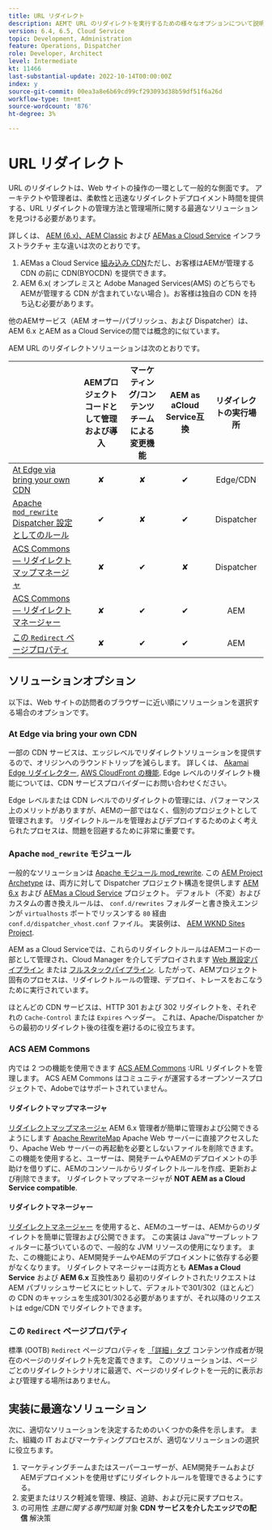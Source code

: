 ```yaml
---
title: URL リダイレクト
description: AEMで URL のリダイレクトを実行するための様々なオプションについて説明します。
version: 6.4, 6.5, Cloud Service
topic: Development, Administration
feature: Operations, Dispatcher
role: Developer, Architect
level: Intermediate
kt: 11466
last-substantial-update: 2022-10-14T00:00:00Z
index: y
source-git-commit: 00ea3a8e6b69cd99cf293093d38b59df51f6a26d
workflow-type: tm+mt
source-wordcount: '876'
ht-degree: 3%

---
```



# URL リダイレクト

URL のリダイレクトは、Web サイトの操作の一環として一般的な側面です。 アーキテクトや管理者は、柔軟性と迅速なリダイレクトデプロイメント時間を提供する、URL リダイレクトの管理方法と管理場所に関する最適なソリューションを見つける必要があります。

詳しくは、 [AEM (6.x)、AEM Classic](https://experienceleague.adobe.com/docs/experience-manager-learn/dispatcher-tutorial/chapter-2.html#the-%E2%80%9Clegacy%E2%80%9D-setup) および [AEMas a Cloud Service](https://experienceleague.adobe.com/docs/experience-manager-cloud-service/content/overview/architecture.html#runtime-architecture) インフラストラクチャ 主な違いは次のとおりです。

1. AEMas a Cloud Service [組み込み CDN](https://experienceleague.adobe.com/docs/experience-manager-cloud-service/content/implementing/content-delivery/cdn.html?lang=ja)ただし、お客様はAEMが管理する CDN の前に CDN(BYOCDN) を提供できます。
1. AEM 6.x( オンプレミスと Adobe Managed Services(AMS) のどちらでもAEMが管理する CDN が含まれていない場合 )。お客様は独自の CDN を持ち込む必要があります。

他のAEMサービス（AEM オーサー/パブリッシュ、および Dispatcher）は、AEM 6.x とAEM as a Cloud Serviceの間では概念的に似ています。

AEM URL のリダイレクトソリューションは次のとおりです。

|  | AEMプロジェクトコードとして管理および導入 | マーケティング/コンテンツチームによる変更機能 | AEM as aCloud Service互換 | リダイレクトの実行場所 |
|---------------------------------------------------|:-----------------------:|:---------------------:|:---------------------:| :---------------------:|
| [At Edge via bring your own CDN](#at-edge-via-bring-your-own-cdn) | ✘ | ✘ | ✔ | Edge/CDN |
| [Apache `mod_rewrite` Dispatcher 設定としてのルール ](#apache-mod_rewrite-module) | ✔ | ✘ | ✔ | Dispatcher |
| [ACS Commons — リダイレクトマップマネージャ](#redirect-map-manager) | ✘ | ✔ | ✘ | Dispatcher |
| [ACS Commons — リダイレクトマネージャー](#redirect-manager) | ✘ | ✔ | ✔ | AEM |
| [この `Redirect` ページプロパティ](#the-redirect-page-property) | ✘ | ✔ | ✔ | AEM |


## ソリューションオプション

以下は、Web サイトの訪問者のブラウザーに近い順にソリューションを選択する場合のオプションです。

### At Edge via bring your own CDN

一部の CDN サービスは、エッジレベルでリダイレクトソリューションを提供するので、オリジンへのラウンドトリップを減らします。 詳しくは、 [Akamai Edge リダイレクター](https://techdocs.akamai.com/cloudlets/docs/what-edge-redirector), [AWS CloudFront の機能](https://docs.aws.amazon.com/AmazonCloudFront/latest/DeveloperGuide/cloudfront-functions.html). Edge レベルのリダイレクト機能については、CDN サービスプロバイダーにお問い合わせください。

Edge レベルまたは CDN レベルでのリダイレクトの管理には、パフォーマンス上のメリットがありますが、AEMの一部ではなく、個別のプロジェクトとして管理されます。 リダイレクトルールを管理およびデプロイするためのよく考えられたプロセスは、問題を回避するために非常に重要です。


### Apache `mod_rewrite` モジュール

一般的なソリューションは [Apache モジュール mod_rewrite](https://httpd.apache.org/docs/current/mod/mod_rewrite.html). この [AEM Project Archetype](https://github.com/adobe/aem-project-archetype) は、両方に対して Dispatcher プロジェクト構造を提供します [AEM 6.x](https://github.com/adobe/aem-project-archetype/tree/develop/src/main/archetype/dispatcher.ams#file-structure) および [AEMas a Cloud Service](https://github.com/adobe/aem-project-archetype/tree/develop/src/main/archetype/dispatcher.cloud#file-structure) プロジェクト。 デフォルト（不変）およびカスタムの書き換えルールは、 `conf.d/rewrites` フォルダーと書き換えエンジンが `virtualhosts` ポートでリッスンする `80` 経由 `conf.d/dispatcher_vhost.conf` ファイル。 実装例は、 [AEM WKND Sites Project](https://github.com/adobe/aem-guides-wknd/tree/main/dispatcher/src/conf.d/rewrites).

AEM as a Cloud Serviceでは、これらのリダイレクトルールはAEMコードの一部として管理され、Cloud Manager を介してデプロイされます [Web 層設定パイプライン](https://experienceleague.adobe.com/docs/experience-manager-cloud-service/content/implementing/using-cloud-manager/cicd-pipelines/introduction-ci-cd-pipelines.html#web-tier-config-pipelines) または [フルスタックパイプライン](https://experienceleague.adobe.com/docs/experience-manager-cloud-service/content/implementing/using-cloud-manager/cicd-pipelines/introduction-ci-cd-pipelines.html#full-stack-pipeline). したがって、AEMプロジェクト固有のプロセスは、リダイレクトルールの管理、デプロイ、トレースをおこなうために実行されています。

ほとんどの CDN サービスは、HTTP 301 および 302 リダイレクトを、それぞれの `Cache-Control` または `Expires` ヘッダー。 これは、Apache/Dispatcher からの最初のリダイレクト後の往復を避けるのに役立ちます。


### ACS AEM Commons

内では 2 つの機能を使用できます [ACS AEM Commons](https://adobe-consulting-services.github.io/acs-aem-commons/) :URL リダイレクトを管理します。 ACS AEM Commons はコミュニティが運営するオープンソースプロジェクトで、Adobeではサポートされていません。

#### リダイレクトマップマネージャ

[リダイレクトマップマネージャ](https://adobe-consulting-services.github.io/acs-aem-commons/features/redirect-map-manager/index.html) AEM 6.x 管理者が簡単に管理および公開できるようにします [Apache RewriteMap](https://httpd.apache.org/docs/2.4/rewrite/rewritemap.html) Apache Web サーバーに直接アクセスしたり、Apache Web サーバーの再起動を必要としないファイルを削除できます。 この機能を使用すると、ユーザーは、開発チームやAEMのデプロイメントの手助けを借りずに、AEMのコンソールからリダイレクトルールを作成、更新および削除できます。 リダイレクトマップマネージャが **NOT AEM as a Cloud Service compatible**.

#### リダイレクトマネージャー

[リダイレクトマネージャー](https://adobe-consulting-services.github.io/acs-aem-commons/features/redirect-manager/index.html) を使用すると、AEMのユーザーは、AEMからのリダイレクトを簡単に管理および公開できます。 この実装は Java™サーブレットフィルターに基づいているので、一般的な JVM リソースの使用になります。 また、この機能により、AEM開発チームやAEMのデプロイメントに依存する必要がなくなります。 リダイレクトマネージャーは両方とも **AEMas a Cloud Service** および **AEM 6.x** 互換性あり 最初のリダイレクトされたリクエストは AEM パブリッシュサービスにヒットして、デフォルトで301/302（ほとんど）の CDN のキャッシュを生成301/302る必要がありますが、それ以降のリクエストは edge/CDN でリダイレクトできます。

### この `Redirect` ページプロパティ

標準 (OOTB) `Redirect` ページプロパティを [「詳細」タブ](https://experienceleague.adobe.com/docs/experience-manager-cloud-service/content/sites/authoring/fundamentals/page-properties.html#advanced) コンテンツ作成者が現在のページのリダイレクト先を定義できます。 このソリューションは、ページごとのリダイレクトシナリオに最適で、ページのリダイレクトを一元的に表示および管理する場所はありません。

## 実装に最適なソリューション

次に、適切なソリューションを決定するためのいくつかの条件を示します。 また、組織の IT およびマーケティングプロセスが、適切なソリューションの選択に役立ちます。

1. マーケティングチームまたはスーパーユーザーが、AEM開発チームおよびAEMデプロイメントを使用せずにリダイレクトルールを管理できるようにする。
1. 変更またはリスク軽減を管理、検証、追跡、および元に戻すプロセス。
1. の可用性 _主題に関する専門知識_ 対象 **CDN サービスを介したエッジでの配信** 解決策

